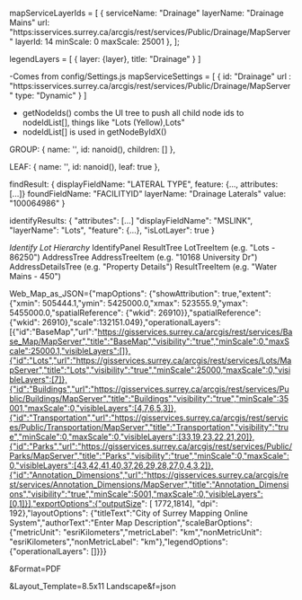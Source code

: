 mapServiceLayerIds = [
    {
        serviceName: "Drainage"
        layerName: "Drainage Mains"
        url: "https:isservices.surrey.ca/arcgis/rest/services/Public/Drainage/MapServer"
        layerId: 14
        minScale: 0
        maxScale: 25001
    },
];

legendLayers = [
    {
        layer: {layer},
        title: "Drainage"
    }
]

-Comes from config/Settings.js
mapServiceSettings = [
    {
        id: "Drainage"
        url : "https:isservices.surrey.ca/arcgis/rest/services/Public/Drainage/MapServer"
        type: "Dynamic"
    }
]

- getNodeIds() combs the UI tree to push all child node ids to nodeIdList[], things like "Lots (Yellow),Lots"
- nodeIdList[] is used in getNodeByIdX()


GROUP:
{
  name: '',
  id: nanoid(),
  children: []
},

LEAF:
{
  name: '',
  id: nanoid(),
  leaf: true
},

findResult:
{
    displayFieldName: "LATERAL TYPE",
    feature: {..., attributes: [...]}
    foundFieldName: "FACILITYID"
    layerName: "Drainage Laterals"
    value: "100064986"
}

identifyResults:
{
    "attributes": [...]
    "displayFieldName": "MSLINK",
    "layerName": "Lots",
    "feature": {...},
    "isLotLayer": true
}

_Identify Lot Hierarchy_
IdentifyPanel
  ResultTree
    LotTreeItem (e.g. "Lots - 86250")
      AddressTree
        AddressTreeItem (e.g. "10168 University Dr")
          AddressDetailsTree (e.g. "Property Details")
    ResultTreeItem (e.g. "Water Mains - 450")

Web_Map_as_JSON={"mapOptions": {"showAttribution": true,"extent":{"xmin": 505444.1,"ymin": 5425000.0,"xmax": 523555.9,"ymax": 5455000.0,"spatialReference": {"wkid": 26910}},"spatialReference": {"wkid": 26910},"scale":132151.049},"operationalLayers": [{"id":"BaseMap","url":"https://gisservices.surrey.ca/arcgis/rest/services/Base_Map/MapServer","title":"BaseMap","visibility":"true","minScale":0,"maxScale":25000.1,"visibleLayers":[]},{"id":"Lots","url":"https://gisservices.surrey.ca/arcgis/rest/services/Lots/MapServer","title":"Lots","visibility":"true","minScale":25000,"maxScale":0,"visibleLayers":[7]},{"id":"Buildings","url":"https://gisservices.surrey.ca/arcgis/rest/services/Public/Buildings/MapServer","title":"Buildings","visibility":"true","minScale":35001,"maxScale":0,"visibleLayers":[4,7,6,5,3]},{"id":"Transportation","url":"https://gisservices.surrey.ca/arcgis/rest/services/Public/Transportation/MapServer","title":"Transportation","visibility":"true","minScale":0,"maxScale":0,"visibleLayers":[33,19,23,22,21,20]},{"id":"Parks","url":"https://gisservices.surrey.ca/arcgis/rest/services/Public/Parks/MapServer","title":"Parks","visibility":"true","minScale":0,"maxScale":0,"visibleLayers":[43,42,41,40,37,26,29,28,27,0,4,3,2]},{"id":"Annotation_Dimensions","url":"https://gisservices.surrey.ca/arcgis/rest/services/Annotation_Dimensions/MapServer","title":"Annotation_Dimensions","visibility":"true","minScale":5001,"maxScale":0,"visibleLayers":[0,1]}],"exportOptions":{"outputSize": [ 1772,1814], "dpi": 192},"layoutOptions": {"titleText":"City of Surrey Mapping Online System","authorText":"Enter Map Description","scaleBarOptions": {"metricUnit": "esriKilometers","metricLabel": "km","nonMetricUnit": "esriKilometers","nonMetricLabel": "km"},"legendOptions": {"operationalLayers": []}}}

&Format=PDF

&Layout_Template=8.5x11 Landscape&f=json